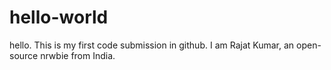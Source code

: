 # hello-world
hello. This is my first code submission in github.
I am Rajat Kumar, an open-source nrwbie from India.
